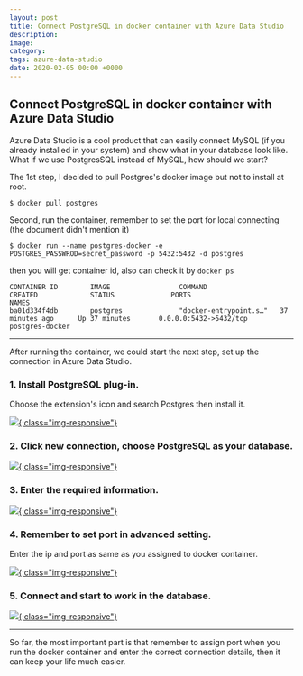 ```yaml
---
layout: post
title: Connect PostgreSQL in docker container with Azure Data Studio
description: 
image: 
category: 
tags: azure-data-studio
date: 2020-02-05 00:00 +0000
---
```

## Connect PostgreSQL in docker container with Azure Data Studio

Azure Data Studio is a cool product that can easily connect MySQL (if you already installed in your system) and show what in your database look like. What if we use PostgresSQL instead of MySQL, how should we start?

The 1st step, I decided to pull Postgres's docker image but not to install at root.

```
$ docker pull postgres
```

Second, run the container, remember to set the port for local connecting (the document didn't mention it)
```
$ docker run --name postgres-docker -e POSTGRES_PASSWROD=secret_password -p 5432:5432 -d postgres
```

then you will get container id, also can check it by `docker ps`

```
CONTAINER ID        IMAGE                 COMMAND                  CREATED             STATUS              PORTS                      NAMES
ba01d334f4db        postgres              "docker-entrypoint.s…"   37 minutes ago      Up 37 minutes       0.0.0.0:5432->5432/tcp     postgres-docker
```

---
After running the container, we could start the next step, set up the connection in Azure Data Studio.

### 1. Install PostgreSQL plug-in.
Choose the extension's icon and search Postgres then install it.

[ ![](https://s3.eu-central-1.amazonaws.com/samueltyh.github.io/posts/WukfL9H.png){:class="img-responsive"} ](https://s3.eu-central-1.amazonaws.com/samueltyh.github.io/posts/WukfL9H.png)

### 2. Click new connection, choose PostgreSQL as your database.

[ ![](https://s3.eu-central-1.amazonaws.com/samueltyh.github.io/posts/ACogtlC.png){:class="img-responsive"} ](https://s3.eu-central-1.amazonaws.com/samueltyh.github.io/posts/ACogtlC.png)

### 3. Enter the required information.

[ ![](https://s3.eu-central-1.amazonaws.com/samueltyh.github.io/posts/QCwXWTX.png){:class="img-responsive"} ](https://s3.eu-central-1.amazonaws.com/samueltyh.github.io/posts/QCwXWTX.png)

### 4. Remember to set port in advanced setting.
Enter the ip and port as same as you assigned to docker container.

[ ![](https://s3.eu-central-1.amazonaws.com/samueltyh.github.io/posts/n6oFLe2.png){:class="img-responsive"} ](https://s3.eu-central-1.amazonaws.com/samueltyh.github.io/posts/n6oFLe2.png)

### 5. Connect and start to work in the database.

[ ![](https://s3.eu-central-1.amazonaws.com/samueltyh.github.io/posts/V0rhy7k.png){:class="img-responsive"} ](https://s3.eu-central-1.amazonaws.com/samueltyh.github.io/posts/V0rhy7k.png)

---
So far, the most important part is that remember to assign port when you run the docker container and enter the correct connection details, then it can keep your life much easier.
